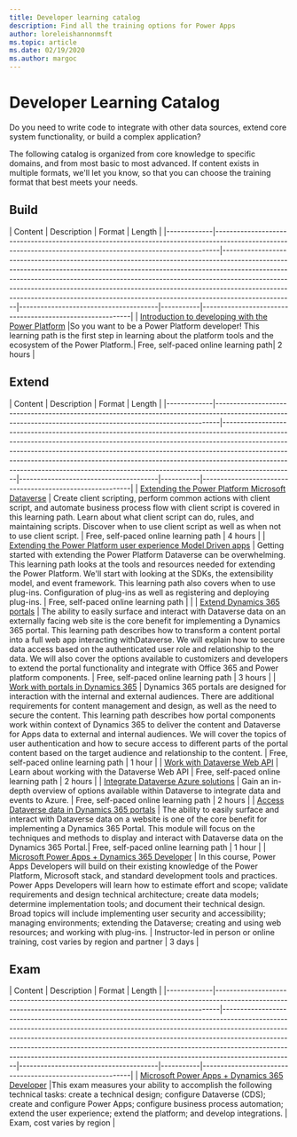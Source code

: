 ```yaml
---
title: Developer learning catalog
description: Find all the training options for Power Apps
author: loreleishannonmsft
ms.topic: article
ms.date: 02/19/2020
ms.author: margoc
---
```


# Developer Learning Catalog

Do you need to write code to integrate with other data sources, extend core system functionality, or build a complex application?

The following catalog is organized from core knowledge to specific domains, and from most basic to most advanced. If content exists in multiple formats, we'll let you know, so that you can choose the training format that best meets your needs.

## Build<a name="build"></a>
| Content  | Description     | Format     | Length    | 
|-------------|-------------------------------------------------------------------------------------------------------------------------------------------------------------|--------------------------------------------------------------------------------------------------------------------------------------------------------------------------------------------------------------------------------------------------------------------------------------------------------------------------------------------------------------------------------------------------------------------------|---------------------------------------|-----------|----------------------------------------------------------|
| [Introduction to developing with the Power Platform](https://docs.microsoft.com/learn/paths/intro-developing-power-platform/)	|So you want to be a Power Platform developer! This learning path is the first step in learning about the platform tools and the ecosystem of the Power Platform.|	Free, self-paced online learning path|	2 hours |
## Extend<a name="extend"></a>
| Content  | Description     | Format     | Length    | 
|-------------|-------------------------------------------------------------------------------------------------------------------------------------------------------------|--------------------------------------------------------------------------------------------------------------------------------------------------------------------------------------------------------------------------------------------------------------------------------------------------------------------------------------------------------------------------------------------------------------------------|---------------------------------------|-----------|----------------------------------------------------------|
| [Extending the Power Platform Microsoft Dataverse](https://docs.microsoft.com/learn/paths/extend-power-platform-model-driven-app/)                  | Create client scripting, perform common actions with client script, and automate business process flow with client script is covered in this learning path. Learn about what client script can do, rules, and maintaining scripts. Discover when to use client script as well as when not to use client script.  | Free, self-paced online learning path                                          | 4 hours |
| [Extending the Power Platform user experience Model Driven apps](https://docs.microsoft.com/learn/paths/extend-power-platform-common-data-service/) | Getting started with extending the Power Platform Dataverse can be overwhelming. This learning path looks at the tools and resources needed for extending the Power Platform. We'll start with looking at the SDKs, the extensibility model, and event framework. This learning path also covers when to use plug-ins. Configuration of plug-ins as well as registering and deploying plug-ins.  | Free, self-paced online learning path                                          |         |
| [Extend Dynamics 365 portals](https://docs.microsoft.com/learn/paths/extend-dynamics-365-portals/)                                                  | The ability to easily surface and interact with Dataverse data on an externally facing web site is the core benefit for implementing a Dynamics 365 portal. This learning path describes how to transform a content portal into a full web app interacting withDataverse. We will explain how to secure data access based on the authenticated user role and relationship to the data. We will also cover the options available to customizers and developers to extend the portal functionality and integrate with Office 365 and Power platform components.    | Free, self-paced online learning path                                          | 3 hours |
| [Work with portals in Dynamics 365](https://docs.microsoft.com/learn/paths/work-with-portals-in-dynamics-365/)                                      | Dynamics 365 portals are designed for interaction with the internal and external audiences. There are additional requirements for content management and design, as well as the need to secure the content. This learning path describes how portal components work within context of Dynamics 365 to deliver the content and Dataverse for Apps data to external and internal audiences. We will cover the topics of user authentication and how to secure access to different parts of the portal content based on the target audience and relationship to the content.  | Free, self-paced online learning path                                          | 1 hour  |
| [Work with Dataverse Web API](https://docs.microsoft.com/learn/modules/common-data-service-web-api/)                                      | Learn about working with the Dataverse Web API   | Free, self-paced online learning path                                          | 2 hours |
| [Integrate Dataverse Azure solutions](https://docs.microsoft.com/learn/modules/integrate-common-data-service-azure-solutions/)            | Gain an in-depth overview of options available within Dataverse to integrate data and events to Azure.   | Free, self-paced online learning path                                          | 2 hours |
| [Access Dataverse data in Dynamics 365 portals](https://docs.microsoft.com/learn/modules/access-common-data-service-dynamics-365/)        | The ability to easily surface and interact with Dataverse data on a website is one of the core benefit for implementing a Dynamics 365 Portal. This module will focus on the techniques and methods to display and interact with Dataverse data on the Dynamics 365 Portal.| Free, self-paced online learning path                                          | 1 hour  |
| [Microsoft Power Apps + Dynamics 365 Developer](https://docs.microsoft.com/learn/certifications/courses/mb-400t00)                             | In this course, Power Apps Developers will build on their existing knowledge of the Power Platform, Microsoft stack, and standard development tools and practices. Power Apps Developers will learn how to estimate effort and scope; validate requirements and design technical architecture; create data models; determine implementation tools; and document their technical design. Broad topics will include implementing user security and accessibility; managing environments; extending the Dataverse; creating and using web resources; and working with plug-ins. | Instructor-led in person or online training, cost varies by region and partner | 3 days  |
## Exam<a name="exam"></a>
| Content  | Description     | Format     | Length    | 
|-------------|-------------------------------------------------------------------------------------------------------------------------------------------------------------|--------------------------------------------------------------------------------------------------------------------------------------------------------------------------------------------------------------------------------------------------------------------------------------------------------------------------------------------------------------------------------------------------------------------------|---------------------------------------|-----------|----------------------------------------------------------|
| [Microsoft Power Apps + Dynamics 365 Developer](https://docs.microsoft.com/learn/certifications/exams/mb-400)	|This exam measures your ability to accomplish the following technical tasks: create a technical design; configure Dataverse (CDS); create and configure Power Apps; configure business process automation; extend the user experience; extend the platform; and develop integrations. |	Exam, cost varies by region |
